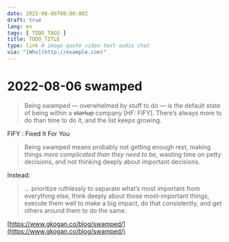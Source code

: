 ```yaml
---
date: 2022-08-06T00:00:00Z
draft: true
lang: en
tags: [ TODO_TAGS ]
title: TODO_TITLE
type: link # image quote video text audio chat
via: "[Who](http://example.com)"
---
```



# 2022-08-06 swamped


> Being swamped — overwhelmed by stuff to do — is the default state of being within a ~~startup~~ company [HF: FIFY]. There’s always more to do than time to do it, and the list keeps growing.

FIFY
: Fixed It For You

> Being swamped means probably not getting enough rest, making things _more complicated than they need to be_, wasting time on petty decisions, and not thinking deeply about important decisions.

Instead:

> … prioritize ruthlessly to separate what’s most important from everything else, think deeply about those most-important things, execute them well to make a big impact, do that consistently, and get others around them to do the same.

[https://www.gkogan.co/blog/swamped/](https://www.gkogan.co/blog/swamped/)

